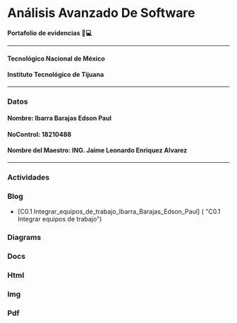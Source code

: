 # Análisis Avanzado De Software
**Portafolio de evidencias :file_folder::computer:**
___
#### Tecnológico Nacional de México
#### Instituto Tecnológico de Tijuana
___
### **Datos**
#### Nombre: Ibarra Barajas Edson Paul
#### NoControl: 18210488
#### Nombre del Maestro: ING. Jaime Leonardo Enriquez Alvarez
___
### Actividades
### Blog
- [C0.1 Integrar_equipos_de_trabajo_Ibarra_Barajas_Edson_Paul] ( "C0.1 Integrar equipos de trabajo") 
### Diagrams
### Docs
### Html
### Img
### Pdf 
